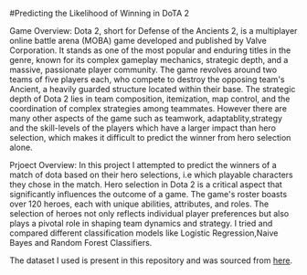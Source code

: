 #Predicting the Likelihood of Winning in DoTA 2

Game Overview:
Dota 2, short for Defense of the Ancients 2, is a multiplayer online battle arena (MOBA) game developed and published by Valve Corporation.
It stands as one of the most popular and enduring titles in the genre, known for its complex gameplay mechanics, strategic depth, and a massive, passionate player community.
The game revolves around two teams of five players each, who compete to destroy the opposing team's Ancient, a heavily guarded structure located within their base. The strategic depth of Dota 2 lies in team composition, itemization, map control, and the coordination of complex strategies among teammates. However there are many other aspects of the game such as teamwork, adaptablity,strategy and the skill-levels of the players which have a larger impact than hero selection, which makes it difficult to predict the winner from hero selection alone.

Prjoect Overview:
In this project I attempted to predict the winners of a match of dota based on their hero selections, i.e which playable characters they chose in the match. Hero selection in Dota 2 is a critical aspect that significantly influences the outcome of a game. The game's roster boasts over 120 heroes, each with unique abilities, attributes, and roles. The selection of heroes not only reflects individual player preferences but also plays a pivotal role in shaping team dynamics and strategy. I tried and compared different classification models like Logistic Regression,Naive Bayes and Random Forest Classifiers.



The dataset I used is present in this repository and was sourced from [here](https://archive.ics.uci.edu/dataset/367/dota2+games+results).
